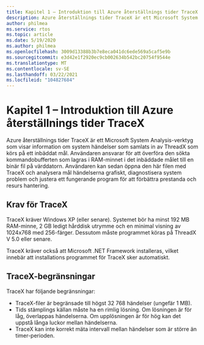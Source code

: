 ```yaml
---
title: Kapitel 1 – Introduktion till Azure återställnings tider TraceX
description: Azure återställnings tider TraceX är ett Microsoft System Analysis-verktyg som visar information om system händelser som samlats in av ThreadX som körs på ett inbäddat mål.
author: philmea
ms.service: rtos
ms.topic: article
ms.date: 5/19/2020
ms.author: philmea
ms.openlocfilehash: 3009d13388b3b7e8eca041dc6ede569a5caf5e9b
ms.sourcegitcommit: e3d42e1f2920ec9cb002634b542bc20754f9544e
ms.translationtype: MT
ms.contentlocale: sv-SE
ms.lasthandoff: 03/22/2021
ms.locfileid: "104827684"
---
```

# <a name="chapter-1---introduction-to-azure-rtos-tracex"></a>Kapitel 1 – Introduktion till Azure återställnings tider TraceX

Azure återställnings tider TraceX är ett Microsoft System Analysis-verktyg som visar information om system händelser som samlats in av ThreadX som körs på ett inbäddat mål. Användaren ansvarar för att överföra den sökta kommandobufferten som lagras i RAM-minnet i det inbäddade målet till en binär fil på värddatorn. Användaren kan sedan öppna den här filen med TraceX och analysera mål händelserna grafiskt, diagnostisera system problem och justera ett fungerande program för att förbättra prestanda och resurs hantering.

## <a name="tracex-requirements"></a>Krav för TraceX

TraceX kräver Windows XP (eller senare). Systemet bör ha minst 192 MB RAM-minne, 2 GB ledigt hårddisk utrymme och en minimal visning av 1024x768 med 256-färger. Dessutom måste programmet köras på ThreadX V 5.0 eller senare.

TraceX kräver också att Microsoft .NET Framework installeras, vilket innebär att installations programmet för TraceX sker automatiskt.

## <a name="tracex-constraints"></a>TraceX-begränsningar

TraceX har följande begränsningar:

- TraceX-filer är begränsade till högst 32 768 händelser (ungefär 1 MB).
- Tids stämplings källan måste ha en rimlig lösning. Om lösningen är för låg, överlappas händelserna. Om upplösningen är för hög kan det uppstå långa luckor mellan händelserna.
- TraceX kan inte korrekt mäta intervall mellan händelser som är större än timer-perioden.
